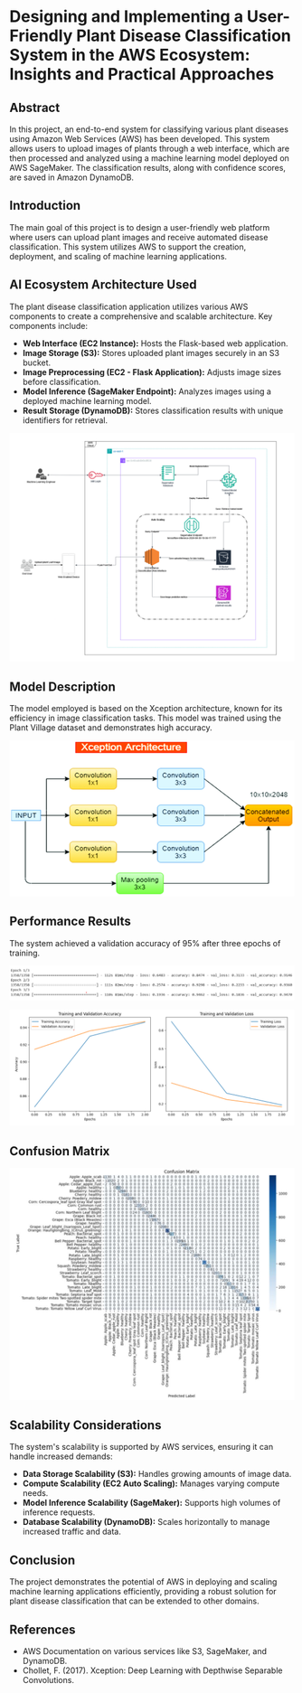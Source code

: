 # Designing and Implementing a User-Friendly Plant Disease Classification System in the AWS Ecosystem: Insights and Practical Approaches

## Abstract
In this project, an end-to-end system for classifying various plant diseases using Amazon Web Services (AWS) has been developed. This system allows users to upload images of plants through a web interface, which are then processed and analyzed using a machine learning model deployed on AWS SageMaker. The classification results, along with confidence scores, are saved in Amazon DynamoDB.

## Introduction
The main goal of this project is to design a user-friendly web platform where users can upload plant images and receive automated disease classification. This system utilizes AWS to support the creation, deployment, and scaling of machine learning applications.

## AI Ecosystem Architecture Used
The plant disease classification application utilizes various AWS components to create a comprehensive and scalable architecture. Key components include:

- **Web Interface (EC2 Instance):** Hosts the Flask-based web application.
- **Image Storage (S3):** Stores uploaded plant images securely in an S3 bucket.
- **Image Preprocessing (EC2 - Flask Application):** Adjusts image sizes before classification.
- **Model Inference (SageMaker Endpoint):** Analyzes images using a deployed machine learning model.
- **Result Storage (DynamoDB):** Stores classification results with unique identifiers for retrieval.

![Architecture Diagram](/img/aws_architecture.png)

## Model Description
The model employed is based on the Xception architecture, known for its efficiency in image classification tasks. This model was trained using the Plant Village dataset and demonstrates high accuracy.

![Xception Model Diagram](/img/xception_architecture.png)

## Performance Results
The system achieved a validation accuracy of 95% after three epochs of training.

![Model Performance Metric](/img/performance_metrics.png)

![Model Performance Graph](img/accurancy_loss_plots.png)

## Confusion Matrix

![Confusion Matrix](/img/confusion_matrix.png)

## Scalability Considerations
The system's scalability is supported by AWS services, ensuring it can handle increased demands:

- **Data Storage Scalability (S3):** Handles growing amounts of image data.
- **Compute Scalability (EC2 Auto Scaling):** Manages varying compute needs.
- **Model Inference Scalability (SageMaker):** Supports high volumes of inference requests.
- **Database Scalability (DynamoDB):** Scales horizontally to manage increased traffic and data.

## Conclusion
The project demonstrates the potential of AWS in deploying and scaling machine learning applications efficiently, providing a robust solution for plant disease classification that can be extended to other domains.




## References
- AWS Documentation on various services like S3, SageMaker, and DynamoDB.
- Chollet, F. (2017). Xception: Deep Learning with Depthwise Separable Convolutions.

